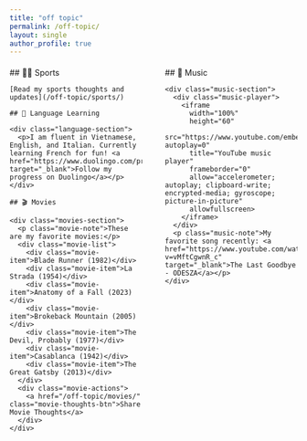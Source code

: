 ```yaml
---
title: "off topic"
permalink: /off-topic/
layout: single
author_profile: true
---
```


<div class="notice--info" style="display: none;">
  <h4>Why Off Topic?</h4>
  <p>Adding a bit of human touch to this blog - because life isn't just about research and work!</p>
</div>

<div class="two-column-layout">
  <div class="left-column">
    ## 🏃‍♂️ Sports

    [Read my sports thoughts and updates](/off-topic/sports/)

    ## 🌟 Language Learning

    <div class="language-section">
      <p>I am fluent in Vietnamese, English, and Italian. Currently learning French for fun! <a href="https://www.duolingo.com/profile/jyanqa" target="_blank">Follow my progress on Duolingo</a></p>
    </div>

    ## 🎬 Movies

    <div class="movies-section">
      <p class="movie-note">These are my favorite movies:</p>
      <div class="movie-list">
        <div class="movie-item">Blade Runner (1982)</div>
        <div class="movie-item">La Strada (1954)</div>
        <div class="movie-item">Anatomy of a Fall (2023)</div>
        <div class="movie-item">Brokeback Mountain (2005)</div>
        <div class="movie-item">The Devil, Probably (1977)</div>
        <div class="movie-item">Casablanca (1942)</div>
        <div class="movie-item">The Great Gatsby (2013)</div>
      </div>
      <div class="movie-actions">
        <a href="/off-topic/movies/" class="movie-thoughts-btn">Share Movie Thoughts</a>
      </div>
    </div>
  </div>

  <div class="right-column">
    ## 🎵 Music

    <div class="music-section">
      <div class="music-player">
        <iframe 
          width="100%" 
          height="60" 
          src="https://www.youtube.com/embed/vMftCgwnR_c?autoplay=0" 
          title="YouTube music player" 
          frameborder="0" 
          allow="accelerometer; autoplay; clipboard-write; encrypted-media; gyroscope; picture-in-picture" 
          allowfullscreen>
        </iframe>
      </div>
      <p class="music-note">My favorite song recently: <a href="https://www.youtube.com/watch?v=vMftCgwnR_c" target="_blank">The Last Goodbye - ODESZA</a></p>
    </div>
  </div>
</div>

<style>
.two-column-layout {
  display: grid;
  grid-template-columns: 1fr 1fr;
  gap: 40px;
  margin: 20px 0;
}

.left-column, .right-column {
  min-width: 0;
}

@media (max-width: 768px) {
  .two-column-layout {
    grid-template-columns: 1fr;
    gap: 20px;
  }
}

.music-section {
  margin: 15px 0;
}

.music-player {
  max-width: 300px;
  margin: 10px 0;
  border-radius: 4px;
  overflow: hidden;
}

.music-note {
  font-size: 0.9em;
  color: #666;
  margin-top: 5px;
}

.duolingo-section {
  background-color: #f8f9fa;
  padding: 10px;
  border-radius: 8px;
  margin: 10px 0;
  font-size: 0.9em;
}

.duolingo-section a {
  color: #008080;
  text-decoration: underline;
}

.duolingo-section a:hover {
  color: #006666;
}

.movies-section {
  margin: 15px 0;
}

.movie-note {
  font-size: 0.9em;
  color: #666;
  margin-bottom: 10px;
}

.movie-list {
  margin-bottom: 15px;
  font-size: 0.9em;
}

.movie-item {
  margin: 5px 0;
  padding-left: 20px;
  position: relative;
}

.movie-item:before {
  content: "•";
  position: absolute;
  left: 0;
  color: #008080;
}

.movie-actions {
  margin-top: 10px;
}

.movie-thoughts-btn {
  display: inline-block;
  background-color: #008080;
  color: white;
  padding: 6px 12px;
  border-radius: 4px;
  text-decoration: none;
  font-size: 0.85em;
  transition: background-color 0.3s;
}

.movie-thoughts-btn:hover {
  background-color: #006666;
  color: white;
  text-decoration: none;
}

a {
  color: #008080;
  text-decoration: none;
}

a:hover {
  color: #006666;
  text-decoration: underline;
}

.language-section {
  background-color: #f8f9fa;
  padding: 15px;
  border-radius: 8px;
  margin: 10px 0;
  font-size: 0.9em;
}

.language-section a {
  color: #008080;
  text-decoration: underline;
}

.language-section a:hover {
  color: #006666;
}
</style> 